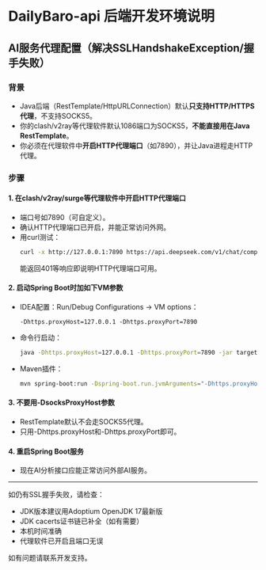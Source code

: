 # DailyBaro-api 后端开发环境说明

## AI服务代理配置（解决SSLHandshakeException/握手失败）

### 背景

- Java后端（RestTemplate/HttpURLConnection）默认**只支持HTTP/HTTPS代理**，不支持SOCKS5。
- 你的clash/v2ray等代理软件默认1086端口为SOCKS5，**不能直接用在Java RestTemplate**。
- 你必须在代理软件中**开启HTTP代理端口**（如7890），并让Java进程走HTTP代理。

### 步骤

#### 1. 在clash/v2ray/surge等代理软件中开启HTTP代理端口
- 端口号如7890（可自定义）。
- 确认HTTP代理端口已开启，并能正常访问外网。
- 用curl测试：
  ```sh
  curl -x http://127.0.0.1:7890 https://api.deepseek.com/v1/chat/completions
  ```
  能返回401等响应即说明HTTP代理端口可用。

#### 2. 启动Spring Boot时加如下VM参数

- IDEA配置：Run/Debug Configurations → VM options：
  ```
  -Dhttps.proxyHost=127.0.0.1 -Dhttps.proxyPort=7890
  ```
- 命令行启动：
  ```sh
  java -Dhttps.proxyHost=127.0.0.1 -Dhttps.proxyPort=7890 -jar target/你的jar包名.jar
  ```
- Maven插件：
  ```sh
  mvn spring-boot:run -Dspring-boot.run.jvmArguments="-Dhttps.proxyHost=127.0.0.1 -Dhttps.proxyPort=7890"
  ```

#### 3. 不要用-DsocksProxyHost参数
- RestTemplate默认不会走SOCKS5代理。
- 只用-Dhttps.proxyHost和-Dhttps.proxyPort即可。

#### 4. 重启Spring Boot服务
- 现在AI分析接口应能正常访问外部AI服务。

---

如仍有SSL握手失败，请检查：
- JDK版本建议用Adoptium OpenJDK 17最新版
- JDK cacerts证书链已补全（如有需要）
- 本机时间准确
- 代理软件已开启且端口无误

如有问题请联系开发支持。 